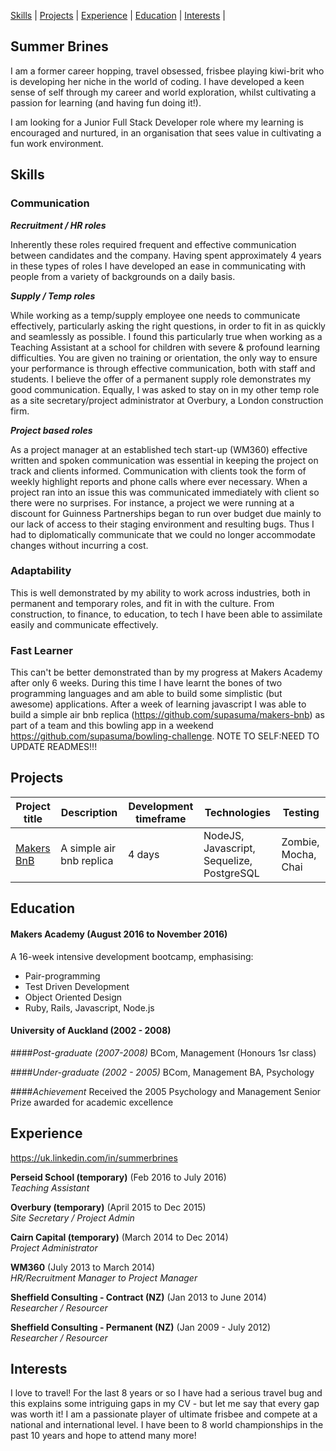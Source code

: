 [Skills](#skills) | [Projects](#projects) | [Experience](#experience) | [Education](#education) | [Interests](#interests) |

## Summer Brines

I am a former career hopping, travel obsessed, frisbee playing kiwi-brit who is developing her niche in the world of coding.  I have developed a keen sense of self through my career and world exploration, whilst cultivating a passion for learning (and having fun doing it!). 

I am looking for a Junior Full Stack Developer role where my learning is encouraged and nurtured, in an organisation that sees value in cultivating a fun work environment. 


## Skills

### Communication

**_Recruitment / HR roles_**

Inherently these roles required frequent and effective communication between candidates and the company.  Having spent approximately 4 years in these types of roles I have developed an ease in communicating with people from a variety of backgrounds on a daily basis.

**_Supply / Temp roles_**

While working as a temp/supply employee one needs to communicate effectively, particularly asking the right questions, in order to fit in as quickly and seamlessly as possible.  I found this particularly true when working as a Teaching Assistant at a school for children with severe & profound learning difficulties.  You are given no training or orientation, the only way to ensure your performance is through effective communication, both with staff and students. I believe the offer of a permanent supply role demonstrates my good communication.  Equally, I was asked to stay on in my other temp role as a site secretary/project administrator at Overbury, a London construction firm.

**_Project based roles_**

As a project manager at an established tech start-up (WM360) effective written and spoken communication was essential in keeping the project on track and clients informed.  Communication with clients took the form of weekly highlight reports and phone calls where ever necessary. When a project ran into an issue this was communicated immediately with client so there were no surprises.  For instance, a project we were running at a discount for Guinness Partnerships began to run over budget due mainly to our lack of access to their staging environment and resulting bugs.  Thus I had to diplomatically communicate that we could no longer accommodate changes without incurring a cost.    


### Adaptability

This is well demonstrated by my ability to work across industries, both in permanent and temporary roles, and fit in with the culture. From construction, to finance, to education, to tech I have been able to assimilate easily and communicate effectively.  


### Fast Learner
This can't be better demonstrated than by my progress at Makers Academy after only 6 weeks.  During this time I have learnt the bones of two programming languages and am able to build some simplistic (but awesome) applications. After a week of learning javascript I was able to build a simple air bnb replica (<https://github.com/supasuma/makers-bnb>) as part of a team and this bowling app in a weekend <https://github.com/supasuma/bowling-challenge>.  NOTE TO SELF:NEED TO UPDATE READMES!!!

## Projects

Project title  | Description  									| Development timeframe | Technologies | Testing
------------- | ------------------------------	| ------------- |------------- |---------
[Makers BnB](https://github.com/supasuma/makers-bnb) | A simple air bnb replica | 4 days | NodeJS, Javascript, Sequelize, PostgreSQL| Zombie, Mocha, Chai

## Education

#### Makers Academy (August 2016 to November 2016)

A 16-week intensive development bootcamp, emphasising:
- Pair-programming
- Test Driven Development
- Object Oriented Design
- Ruby, Rails, Javascript, Node.js


#### University of Auckland (2002 - 2008)
####*Post-graduate (2007-2008)*
BCom, Management (Honours 1sr class)

####*Under-graduate (2002 - 2005)*
BCom, Management
BA, Psychology

####*Achievement*
Received the 2005 Psychology and Management Senior Prize awarded for academic excellence

## Experience

<https://uk.linkedin.com/in/summerbrines>

**Perseid School (temporary)** (Feb 2016 to July 2016)    
*Teaching Assistant*  

**Overbury (temporary)** (April 2015 to Dec 2015)   
*Site Secretary / Project Admin* 

**Cairn Capital (temporary)** (March 2014 to Dec 2014)   
*Project Administrator* 

**WM360** (July 2013 to March 2014)     
*HR/Recruitment Manager to Project Manager* 

**Sheffield Consulting - Contract (NZ)** (Jan 2013 to June 2014)     
*Researcher / Resourcer* 

**Sheffield Consulting - Permanent (NZ)** (Jan 2009 - July 2012)    
*Researcher / Resourcer* 

## Interests
I love to travel!  For the last 8 years or so I have had a serious travel bug and this explains some intriguing gaps in my CV - but let me say that every gap was worth it!  I am a passionate player of ultimate frisbee and compete at a national and international level.  I have been to 8 world championships in the past 10 years and hope to attend many more!

